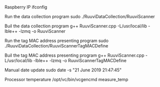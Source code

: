 Raspberry IP
ifconfig

Run the data collection program
sudo ./RuuviDataCollection/RuuviScanner

Buil the data collection program
g++ RuuviScanner.cpp -L/usr/local/lib -lble++ -lzmq -o RuuviScanner

Run the tag MAC address presenting program
sudo ./RuuviDataCollection/RuuviScannerTagMACDefine

Buil the tag MAC address presenting program
g++ RuuviScanner.cpp -L/usr/local/lib -lble++ -lzmq -o RuuviScannerTagMACDefine

Manual date update
sudo date -s "21 June 2019 21:47:45"

Processor temperature
/opt/vc/bin/vcgencmd measure_temp
